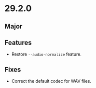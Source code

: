 # 29.2.0

## Major

## Features
 - Restore `--audio-normalize` feature.

## Fixes
 - Correct the default codec for WAV files.

